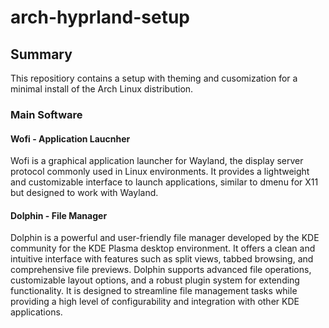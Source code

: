# arch-hyprland-setup


## Summary ##
This repositiory contains a setup with theming and cusomization for a minimal install of the Arch Linux distribution.

### Main Software ###

#### Wofi - Application Laucnher ####
Wofi is a graphical application launcher for Wayland, the display server protocol commonly used in Linux environments.
It provides a lightweight and customizable interface to launch applications, similar to dmenu for X11 but designed to work with Wayland.

#### Dolphin - File Manager ####
Dolphin is a powerful and user-friendly file manager developed by the KDE community for the KDE Plasma desktop environment. 
It offers a clean and intuitive interface with features such as split views, tabbed browsing, and comprehensive file previews. 
Dolphin supports advanced file operations, customizable layout options, and a robust plugin system for extending functionality.
It is designed to streamline file management tasks while providing a high level of configurability and integration with other KDE applications.



